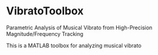 # VibratoToolbox
Parametric Analysis of Musical Vibrato from High-Precision Magnitude/Frequency Tracking

This is a MATLAB toolbox for analyzing musical vibrato
